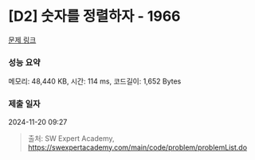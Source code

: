 # [D2] 숫자를 정렬하자 - 1966 

[문제 링크](https://swexpertacademy.com/main/code/problem/problemDetail.do?contestProbId=AV5PrmyKAWEDFAUq) 

### 성능 요약

메모리: 48,440 KB, 시간: 114 ms, 코드길이: 1,652 Bytes

### 제출 일자

2024-11-20 09:27



> 출처: SW Expert Academy, https://swexpertacademy.com/main/code/problem/problemList.do